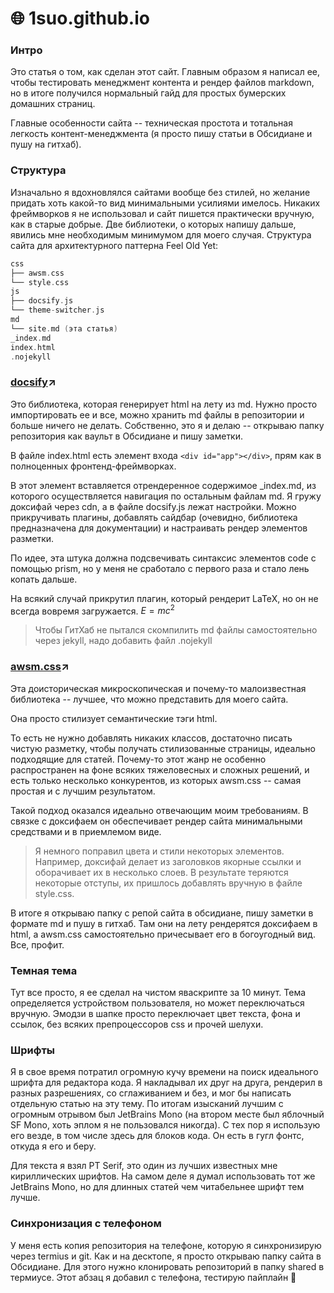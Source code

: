 # 🌐 1suo.github.io

### Интро
Это статья о том, как сделан этот сайт. Главным образом я написал ее, чтобы тестировать менеджмент контента и рендер файлов markdown, но в итоге получился нормальный гайд для простых бумерских домашних страниц.

Главные особенности сайта -- техническая простота и тотальная легкость контент-менеджмента (я просто пишу статьи в Обсидиане и пушу на гитхаб). 

### Структура
Изначально я вдохновлялся сайтами вообще без стилей, но желание придать хоть какой-то вид минимальными усилиями имелось. Никаких фреймворков я не использовал и сайт пишется практически вручную, как в старые добрые. Две библиотеки, о которых напишу дальше, явились мне необходимым минимумом для моего случая. 
Структура сайта для архитектурного паттерна Feel Old Yet:
```a
css
├── awsm.css
└── style.css 
js
├── docsify.js
└── theme-switcher.js 
md
└── site.md (эта статья)
_index.md
index.html
.nojekyll
```

### [docsify](https://github.com/docsifyjs/docsify/)↗️
Это библиотека, которая генерирует html на лету из md. Нужно просто импортировать ее и все, можно хранить md файлы в репозитории и больше ничего не делать. Собственно, это я и делаю -- открываю папку репозитория как ваульт в Обсидиане и пишу заметки.  

В файле index.html есть элемент входа `<div id="app"></div>`, прям как в полноценных фронтенд-фреймворках.

В этот элемент вставляется отрендеренное содержимое \_index.md, из которого осуществляется навигация по остальным файлам md.
Я гружу доксифай через cdn, а в файле docsify.js лежат настройки. Можно прикручивать плагины, добавлять сайдбар (очевидно, библиотека предназначена для документации) и настраивать рендер элементов разметки. 

По идее, эта штука должна подсвечивать синтаксис элементов code с помощью prism, но у меня не сработало с первого раза и стало лень копать дальше.   

На всякий случай прикрутил плагин, который рендерит LaTeX, но он не всегда вовремя загружается.  $E=mc^2$
>Чтобы ГитХаб не пытался скомпилить md файлы самостоятельно через jekyll, надо добавить файл .nojekyll
### [awsm.css](https://igoradamenko.com/awsm.css/v2/)↗️
Эта доисторическая микроскопическая и почему-то малоизвестная библиотека -- лучшее, что можно представить для моего сайта. 

Она просто стилизует семантические тэги html. 

То есть не нужно добавлять никаких классов, достаточно писать чистую разметку, чтобы получать стилизованные страницы, идеально подходящие для статей. Почему-то этот жанр не особенно распространен на фоне всяких тяжеловесных и сложных решений, и есть только несколько конкурентов, из которых awsm.css -- самая простая и с лучшим результатом. 

Такой подход оказался идеально отвечающим моим требованиям. В связке с доксифаем он обеспечивает рендер сайта минимальными средствами и в приемлемом виде.   
>Я немного поправил цвета и стили некоторых элементов. Например, доксифай делает из заголовков якорные ссылки и оборачивает их в несколько слоев. В результате теряются некоторые отступы, их пришлось добавлять вручную в файле style.css.

В итоге я открываю папку с репой сайта в обсидиане, пишу заметки в формате md и пушу в гитхаб. Там они на лету рендерятся доксифаем в html, а awsm.css самостоятельно причесывает его в богоугодный вид. Все, профит.

### Темная тема
Тут все просто, я ее сделал на чистом яваскрипте за 10 минут. Тема определяется устройством пользователя, но может переключаться вручную. Эмодзи в шапке просто переключает цвет текста, фона и ссылок, без всяких препроцессоров css и прочей шелухи.

### Шрифты
Я в свое время потратил огромную кучу времени на поиск идеального шрифта для редактора кода. Я накладывал их друг на друга, рендерил в разных разрешениях, со сглаживанием и без, и мог бы написать отдельную статью на эту тему. По итогам изысканий лучшим с огромным отрывом был JetBrains Mono (на втором месте был яблочный SF Mono, хоть эплом я не пользовался никогда). С тех пор я использую его везде, в том числе здесь для блоков кода. Он есть в гугл фонтс, откуда я его и беру.

Для текста я взял PT Serif, это один из лучших известных мне кириллических шрифтов. На самом деле я думал использовать тот же JetBrains Mono, но для длинных статей чем читабельнее шрифт тем лучше.

### Синхронизация с телефоном
У меня есть копия репозитория на телефоне, которую я синхронизирую через termius и git. Как и на десктопе, я просто открываю папку сайта в Обсидиане. Для этого нужно клонировать репозиторий в папку shared в термиусе. 
Этот абзац я добавил с телефона, тестирую пайплайн 🦾
